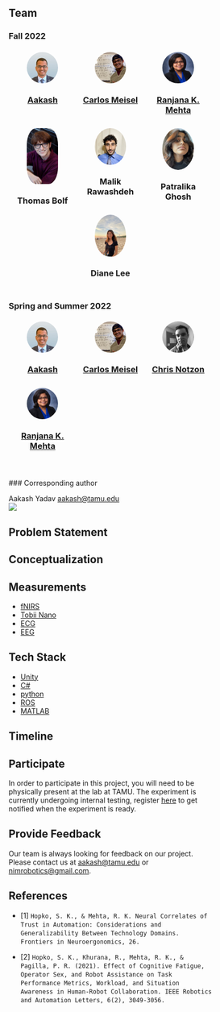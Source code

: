 
<style>
* {
  box-sizing: border-box;
}
.column {
  float: left;
  width: 33.33%;
  padding: 5px;
}
/* Clearfix (clear floats) */
.row::after {
  content: "";
  clear: both;
  display: table;
}
img {
  display: block;
  margin-left: auto;
  margin-right: auto;
}
</style>

## Team

### Fall 2022

<div class="row">
  <div class="column">
    <img style="border-radius: 50%; width: 50%; float: center" src="assets/aakash.jpg">
    <h3 style="text-align: center"><a href="https://nimrobotics.com/">Aakash</a></h3>
  </div>
  <div class="column">
    <img style="border-radius: 50%; width: 50%; float: center" src="assets/carlos.jpg">
    <h3 style="text-align: center"><a href="https://www.linkedin.com/in/carlos-meisel/">Carlos Meisel</a></h3>
  </div>
  <div class="column">
    <img style="border-radius: 50%; width: 50%; float: center" src="assets/mehta.jpg">
    <h3 style="text-align: center"><a href="https://www.linkedin.com/in/ranjanamehta/">Ranjana K. Mehta</a></h3>
  </div>
  <div class="column">
    <img style="border-radius: 30%; width: 50%; float: center" src="assets/Thomas.JPG">
    <h3 style="text-align: center"><a>Thomas Bolf</a></h3>
  </div>
  <div class="column">
    <img style="border-radius: 50%; width: 50%; float: center" src="assets/malik.jpeg">
    <h3 style="text-align: center"><a>Malik Rawashdeh</a></h3>
  </div>
  <div class="column">
    <img style="border-radius: 50%; width: 50%; float: center" src="assets/patralika.jpg">
    <h3 style="text-align: center"><a>Patralika Ghosh</a></h3>
  </div>
  <div class="column">
    <img style="border-radius: 50%; width: 50%; float: center" src="assets/diane.JPG">
    <h3 style="text-align: center"><a>Diane Lee</a></h3>
  </div>
</div>

### Spring and Summer 2022

<div class="row">
  <div class="column">
    <img style="border-radius: 50%; width: 50%; float: center" src="assets/aakash.jpg">
    <h3 style="text-align: center"><a href="https://nimrobotics.com/">Aakash</a></h3>
  </div>
  <div class="column">
    <img style="border-radius: 50%; width: 50%; float: center" src="assets/carlos.jpg">
    <h3 style="text-align: center"><a href="https://www.linkedin.com/in/carlos-meisel/">Carlos Meisel</a></h3>
  </div>
  <div class="column">
    <img style="border-radius: 50%; width: 50%; float: center" src="assets/chris.jpg">
    <h3 style="text-align: center"><a href="https://www.linkedin.com/in/chris-notzon-8a8b0415a/">Chris Notzon</a></h3>
  </div>
  <div class="column">
    <img style="border-radius: 50%; width: 50%; float: center" src="assets/mehta.jpg">
    <h3 style="text-align: center"><a href="https://www.linkedin.com/in/ranjanamehta/">Ranjana K. Mehta</a></h3>
  </div>
</div>

<br>
<br>
### Corresponding author

Aakash Yadav [aakash@tamu.edu](mailto:aakash@tamu.edu) [![](https://img.shields.io/twitter/follow/nimrobotics.svg?style=social)](https://twitter.com/intent/follow?screen_name=nimrobotics)

<!-- <iframe src="poster.pdf" width="100%" height="500px"> </iframe>  -->


## Problem Statement

## Conceptualization

## Measurements
- [fNIRS](https://www.nimh.nih.gov/research/fNIRS/)
- [Tobii Nano](https://www.tobii.com/en-us/products/nano-eye-tracking/)
- [ECG](https://www.actiheart.com/)
- [EEG](https://www.brainproducts.com/en/products/brain-vision-recorder/)

## Tech Stack
- [Unity](https://unity3d.com/)
- [C#](https://docs.microsoft.com/en-us/dotnet/csharp/)
- [python](https://www.python.org/)
- [ROS](https://www.ros.org/)
- [MATLAB](https://www.mathworks.com/)

## Timeline

## Participate
In order to participate in this project, you will need to be physically present at the lab at TAMU. The experiment is currently undergoing internal testing, register [here](https://forms.gle/4YYi2Exzs5MyREZu5) to get notified when the experiment is ready.

## Provide Feedback
Our team is always looking for feedback on our project. Please contact us at [aakash@tamu.edu](mailto:aakash@tamu.edu) or [nimrobotics@gmail.com](mailto:nimrobotics@gmail.com).

<!-- reference the papers -->
## References
- [1] `Hopko, S. K., & Mehta, R. K. Neural Correlates of Trust in Automation: Considerations and Generalizability Between Technology Domains. Frontiers in Neuroergonomics, 26.`

- [2] `Hopko, S. K., Khurana, R., Mehta, R. K., & Pagilla, P. R. (2021). Effect of Cognitive Fatigue, Operator Sex, and Robot Assistance on Task Performance Metrics, Workload, and Situation Awareness in Human-Robot Collaboration. IEEE Robotics and Automation Letters, 6(2), 3049-3056.`


